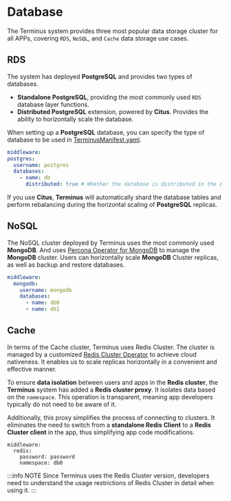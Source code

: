 # Database

The Terminus system provides three most popular data storage cluster for all APPs, covering `RDS`, `NoSQL`, and `Cache` data storage use cases.

## RDS

The system has deployed **PostgreSQL** and provides two types of databases.

- **Standalone PostgreSQL**, providing the most commonly used `RDS` database layer functions.
- **Distributed PostgreSQL** extension, powered by **Citus**. Provides the ability to horizontally scale the database.

When setting up a **PostgreSQL** database, you can specify the type of database to be used in [TerminusManifest.yaml](../package/manifest.md#middleware).

```yaml
middleware:
postgres:
  username: postgres
  databases:
    - name: db
      distributed: true # Whether the database is distributed in the cluster.
```

If you use **Citus**, **Terminus** will automatically shard the database tables and perform rebalancing during the horizontal scaling of **PostgreSQL** replicas.

## NoSQL

The NoSQL cluster deployed by Terminus uses the most commonly used **MongoDB**. And uses [Percona Operator for MongoDB](https://github.com/percona/percona-server-mongodb-operator) to manage the **MongoDB** cluster. Users can horizontally scale **MongoDB** Cluster replicas, as well as backup and restore databases.

```yaml
middleware:
  mongodb:
    username: mongodb
    databases:
      - name: db0
      - name: db1
```

## Cache

In terms of the Cache cluster, Terminus uses Redis Cluster. The cluster is managed by a customized [Redis Cluster Operator](https://github.com/beclab/redis-cluster-operator) to achieve cloud nativeness. It enables us to scale replicas horizontally in a convenient and effective manner.


To ensure **data isolation** between users and apps in the **Redis cluster**, the **Terminus** system has added a **Redis cluster proxy**. It isolates data based on the `namespace`. This operation is transparent, meaning app developers typically do not need to be aware of it.

Additionally, this proxy simplifies the process of connecting to clusters. It eliminates the need to switch from a **standalone Redis Client** to a **Redis Cluster client** in the app, thus simplifying app code modifications.

```
middleware:
  redis:
    password: password
    namespace: db0
```
:::info NOTE
Since Terminus uses the Redis Cluster version, developers need to understand the usage restrictions of Redis Cluster in detail when using it.
:::
